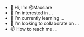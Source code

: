 - 👋 Hi, I’m @Maxsiare
- 👀 I’m interested in ...
- 🌱 I’m currently learning ...
- 💞️ I’m looking to collaborate on ...
- 📫 How to reach me ...

<!---
Maxsiare/Maxsiare is a ✨ special ✨ repository because its `README.md` (this file) appears on your GitHub profile.
You can click the Preview link to take a look at your changes.
--->
